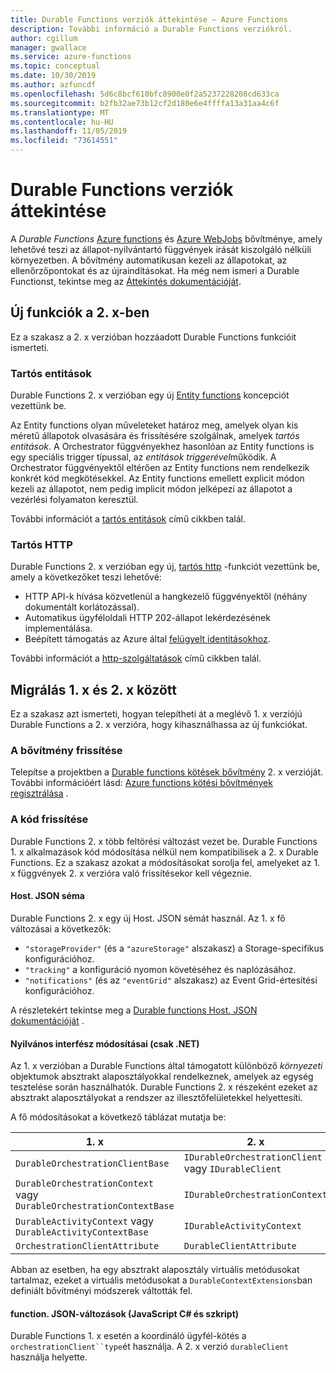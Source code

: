 ```yaml
---
title: Durable Functions verziók áttekintése – Azure Functions
description: További információ a Durable Functions verziókról.
author: cgillum
manager: gwallace
ms.service: azure-functions
ms.topic: conceptual
ms.date: 10/30/2019
ms.author: azfuncdf
ms.openlocfilehash: 5d6c8bcf610bfc8900e0f2a5237228208cd633ca
ms.sourcegitcommit: b2fb32ae73b12cf2d180e6e4ffffa13a31aa4c6f
ms.translationtype: MT
ms.contentlocale: hu-HU
ms.lasthandoff: 11/05/2019
ms.locfileid: "73614551"
---
```

# <a name="durable-functions-versions-overview"></a>Durable Functions verziók áttekintése

A *Durable Functions* [Azure functions](../functions-overview.md) és [Azure WebJobs](../../app-service/web-sites-create-web-jobs.md) bővítménye, amely lehetővé teszi az állapot-nyilvántartó függvények írását kiszolgáló nélküli környezetben. A bővítmény automatikusan kezeli az állapotokat, az ellenőrzőpontokat és az újraindításokat. Ha még nem ismeri a Durable Functionst, tekintse meg az [Áttekintés dokumentációját](durable-functions-overview.md).

## <a name="new-features-in-2x"></a>Új funkciók a 2. x-ben

Ez a szakasz a 2. x verzióban hozzáadott Durable Functions funkcióit ismerteti.

### <a name="durable-entities"></a>Tartós entitások

Durable Functions 2. x verzióban egy új [Entity functions](durable-functions-entities.md) koncepciót vezettünk be.

Az Entity functions olyan műveleteket határoz meg, amelyek olyan kis méretű állapotok olvasására és frissítésére szolgálnak, amelyek *tartós entitások*. A Orchestrator függvényekhez hasonlóan az Entity functions is egy speciális trigger típussal, az *entitások triggerével*működik. A Orchestrator függvényektől eltérően az Entity functions nem rendelkezik konkrét kód megkötésekkel. Az Entity functions emellett explicit módon kezeli az állapotot, nem pedig implicit módon jelképezi az állapotot a vezérlési folyamaton keresztül.

További információt a [tartós entitások](durable-functions-entities.md) című cikkben talál.

### <a name="durable-http"></a>Tartós HTTP

Durable Functions 2. x verzióban egy új, [tartós http](durable-functions-http-features.md#consuming-http-apis) -funkciót vezettünk be, amely a következőket teszi lehetővé:

* HTTP API-k hívása közvetlenül a hangkezelő függvényektől (néhány dokumentált korlátozással).
* Automatikus ügyféloldali HTTP 202-állapot lekérdezésének implementálása.
* Beépített támogatás az Azure által [felügyelt identitásokhoz](../../active-directory/managed-identities-azure-resources/overview.md).

További információt a [http-szolgáltatások](durable-functions-http-features.md#consuming-http-apis) című cikkben talál.

## <a name="migrate-from-1x-to-2x"></a>Migrálás 1. x és 2. x között

Ez a szakasz azt ismerteti, hogyan telepítheti át a meglévő 1. x verziójú Durable Functions a 2. x verzióra, hogy kihasználhassa az új funkciókat.

### <a name="upgrade-the-extension"></a>A bővítmény frissítése

Telepítse a projektben a [Durable functions kötések bővítmény](https://www.nuget.org/packages/Microsoft.Azure.WebJobs.Extensions.DurableTask) 2. x verzióját. További információért lásd: [Azure functions kötési bővítmények regisztrálása](../functions-bindings-register.md) .

### <a name="update-your-code"></a>A kód frissítése

Durable Functions 2. x több feltörési változást vezet be. Durable Functions 1. x alkalmazások kód módosítása nélkül nem kompatibilisek a 2. x Durable Functions. Ez a szakasz azokat a módosításokat sorolja fel, amelyeket az 1. x függvények 2. x verzióra való frissítésekor kell végeznie.

#### <a name="hostjson-schema"></a>Host. JSON séma

Durable Functions 2. x egy új Host. JSON sémát használ. Az 1. x fő változásai a következők:

* `"storageProvider"` (és a `"azureStorage"` alszakasz) a Storage-specifikus konfigurációhoz.
* `"tracking"` a konfiguráció nyomon követéséhez és naplózásához.
* `"notifications"` (és az `"eventGrid"` alszakasz) az Event Grid-értesítési konfigurációhoz.

A részletekért tekintse meg a [Durable functions Host. JSON dokumentációját](durable-functions-bindings.md#durable-functions-2-0-host-json) .

#### <a name="public-interface-changes-net-only"></a>Nyilvános interfész módosításai (csak .NET)

Az 1. x verzióban a Durable Functions által támogatott különböző _környezeti_ objektumok absztrakt alaposztályokkal rendelkeznek, amelyek az egység tesztelése során használhatók. Durable Functions 2. x részeként ezeket az absztrakt alaposztályokat a rendszer az illesztőfelületekkel helyettesíti.

A fő módosításokat a következő táblázat mutatja be:

| 1. x | 2. x |
|----------|----------|
| `DurableOrchestrationClientBase` | `IDurableOrchestrationClient` vagy `IDurableClient` |
| `DurableOrchestrationContext` vagy `DurableOrchestrationContextBase` | `IDurableOrchestrationContext` |
| `DurableActivityContext` vagy `DurableActivityContextBase` | `IDurableActivityContext` |
| `OrchestrationClientAttribute` | `DurableClientAttribute` |

Abban az esetben, ha egy absztrakt alaposztály virtuális metódusokat tartalmaz, ezeket a virtuális metódusokat a `DurableContextExtensions`ban definiált bővítményi módszerek váltották fel.

#### <a name="functionjson-changes-javascript-and-c-script"></a>function. JSON-változások (JavaScript C# és szkript)

Durable Functions 1. x esetén a koordináló ügyfél-kötés a `orchestrationClient``type`ét használja. A 2. x verzió `durableClient` használja helyette.
